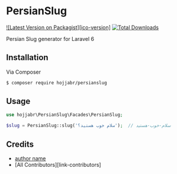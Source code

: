 # PersianSlug

[![Latest Version on Packagist][ico-version]][link-packagist]
[![Total Downloads][ico-downloads]][link-downloads]

Persian Slug generator for Laravel 6

## Installation

Via Composer

``` bash
$ composer require hojjabr/persianslug
```

## Usage

``` php
use hojjabr\PersianSlug\Facades\PersianSlug;

$slug = PersianSlug::slug('سلام خوب هستید؟');  // سلام-خوب-هستید
```

## Credits

- [author name][link-author]
- [All Contributors][link-contributors]


[ico-downloads]: https://img.shields.io/packagist/dt/hojjabr/persianslug.svg?style=flat-square

[link-packagist]: https://packagist.org/packages/hojjabr/persianslug
[link-downloads]: https://packagist.org/packages/hojjabr/persianslug
[link-author]: https://github.com/hojjabr
